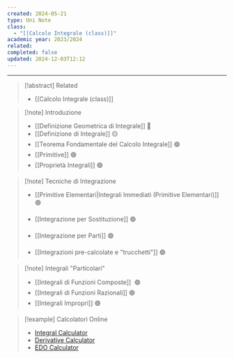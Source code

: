 ```yaml
---
created: 2024-05-21
type: Uni Note
class:
  - "[[Calcolo Integrale (class)]]"
academic year: 2023/2024
related: 
completed: false
updated: 2024-12-03T12:12
---
```

---

>[!abstract] Related
>- [[Calcolo Integrale (class)]]

>[!note] Introduzione
>- [[Definizione Geometrica di Integrale]] 🔴
>- [[Definizione di Integrale]] 🟡
>- [[Teorema Fondamentale del Calcolo Integrale]] 🟢
>- [[Primitive]] 🟢
>- [[Proprietà Integrali]] 🟢

>[!note] Tecniche di Integrazione
>- [[Primitive Elementari|Integrali Immediati (Primitive Elementari)]] 🟢
>- [[Integrazione per Sostituzione]] 🟢
>- [[Integrazione per Parti]] 🟢
>
>- [[Integrazioni pre-calcolate e "trucchetti"]] 🟢

>[!note] Integrali "Particolari"
>- [[Integrali di Funzioni Composte]]  🟢
>- [[Integrali di Funzioni Razionali]] 🟢
>- [[Integrali Impropri]] 🟢

>[!example] Calcolatori Online
>- [Integral Calculator](https://www.integral-calculator.com/)
>- [Derivative Calculator](https://www.derivative-calculator.net/)
>- [EDO Calculator](https://www.emathhelp.net/en/calculators/differential-equations/differential-equation-calculator/) 
